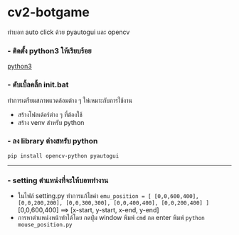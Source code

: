 # cv2-botgame
ทำบอท auto click ด้วย pyautogui และ opencv

### - ติดตั้ง python3 ให้เรียบร้อย
[python3](https://www.python.org/downloads/)

### - ดับเบิ้ลคลิ้ก init.bat
ทำการเตรียมสภาพแวดล้อมต่าง ๆ ให่เหมาะกับการใช้งาน
- สร้างโฟลเด้อร์ต่าง ๆ ที่ต้องใช้
- สร้าง venv สำหรับ python

### - ลง library ต่างสหรับ python
  ``pip install opencv-python pyautogui``

***
### - setting ตำแหน่งที่จะให้บอททำงาน
- ในไฟล์ setting.py ทำการแก้ไขค่า `emu_position = [
    [0,0,600,400],
    [0,0,200,200],
    [0,0,300,300],
    [0,0,400,400],
    [0,0,200,400]
]` [0,0,600,400] ==> [x-start, y-start, x-end, y-end]
- การหาตำแหน่งหน้าทำได้โดย กดปุ่ม window พิมพ์ `cmd` กด enter พิมพ์ `python mouse_position.py`
